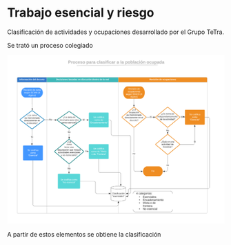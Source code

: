 # Trabajo esencial y riesgo

 Clasificación de actividades y ocupaciones desarrollado por el Grupo TeTra.
 
 
Se trató un proceso colegiado


![Proceso](Proceso.png)


A partir de estos elementos se obtiene la clasificación
